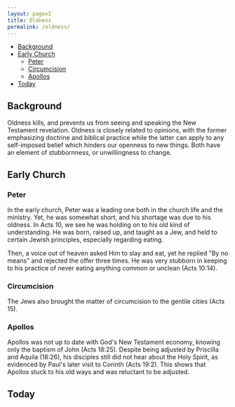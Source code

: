 ```yaml
---
layout: pagev2
title: Oldness
permalink: /oldness/
---
```

- [Background](#background)
- [Early Church](#early-church)
  - [Peter](#peter)
  - [Circumcision](#circumcision)
  - [Apollos](#apollos)
- [Today](#today)

## Background

Oldness kills, and prevents us from seeing and speaking the New Testament revelation. Oldness is closely related to opinions, with the former emphasizing doctrine and biblical practice while the latter can apply to any self-imposed belief which hinders our openness to new things. Both have an element of stubbornness, or unwillingness to change.

## Early Church

### Peter

In the early church, Peter was a leading one both in the church life and the ministry. Yet, he was somewhat short, and his shortage was due to his oldness. In Acts 10, we see he was holding on to his old kind of understanding. He was born, raised up, and taught as a Jew, and held to certain Jewish principles, especially regarding eating.

Then, a voice out of heaven asked Him to slay and eat, yet he replied "By no means" and rejected the offer three times. He was very stubborn in keeping to his practice of never eating anything common or unclean (Acts 10:14). 

### Circumcision

The Jews also brought the matter of circumcision to the gentile cities (Acts 15).

### Apollos

Apollos was not up to date with God's New Testament economy, knowing only the baptism of John (Acts 18:25). Despite being adjusted by Priscilla and Aquila  (18:26), his disciples still did not hear about the Holy Spirit, as evidenced by Paul's later visit to Corinth (Acts 19:2). This shows that Apollos stuck to his old ways and was reluctant to be adjusted.

## Today